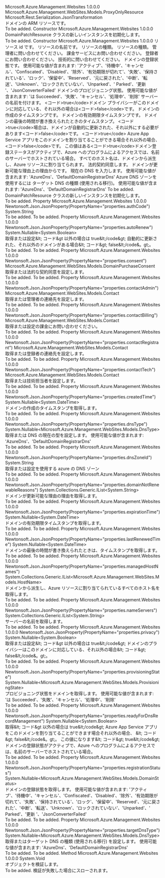 <Type Name="DomainPatchResource" FullName="Microsoft.Azure.Management.WebSites.Models.DomainPatchResource">
  <TypeSignature Language="C#" Value="public class DomainPatchResource : Microsoft.Azure.Management.WebSites.Models.ProxyOnlyResource" />
  <TypeSignature Language="ILAsm" Value=".class public auto ansi beforefieldinit DomainPatchResource extends Microsoft.Azure.Management.WebSites.Models.ProxyOnlyResource" />
  <TypeSignature Language="DocId" Value="T:Microsoft.Azure.Management.WebSites.Models.DomainPatchResource" />
  <TypeSignature Language="VB.NET" Value="Public Class DomainPatchResource&#xA;Inherits ProxyOnlyResource" />
  <TypeSignature Language="F#" Value="type DomainPatchResource = class&#xA;    inherit ProxyOnlyResource" />
  <AssemblyInfo>
    <AssemblyName>Microsoft.Azure.Management.Websites</AssemblyName>
    <AssemblyVersion>1.0.0.0</AssemblyVersion>
  </AssemblyInfo>
  <Base>
    <BaseTypeName>Microsoft.Azure.Management.WebSites.Models.ProxyOnlyResource</BaseTypeName>
  </Base>
  <Interfaces />
  <Attributes>
    <Attribute>
      <AttributeName>Microsoft.Rest.Serialization.JsonTransformation</AttributeName>
    </Attribute>
  </Attributes>
  <Docs>
    <summary>
            ドメインの ARM リソースです。
            </summary>
    <remarks>To be added.</remarks>
  </Docs>
  <Members>
    <Member MemberName=".ctor">
      <MemberSignature Language="C#" Value="public DomainPatchResource ();" />
      <MemberSignature Language="ILAsm" Value=".method public hidebysig specialname rtspecialname instance void .ctor() cil managed" />
      <MemberSignature Language="DocId" Value="M:Microsoft.Azure.Management.WebSites.Models.DomainPatchResource.#ctor" />
      <MemberSignature Language="VB.NET" Value="Public Sub New ()" />
      <MemberType>Constructor</MemberType>
      <AssemblyInfo>
        <AssemblyName>Microsoft.Azure.Management.Websites</AssemblyName>
        <AssemblyVersion>1.0.0.0</AssemblyVersion>
      </AssemblyInfo>
      <Parameters />
      <Docs>
        <summary>
            DomainPatchResource クラスの新しいインスタンスを初期化します。
            </summary>
        <remarks>To be added.</remarks>
      </Docs>
    </Member>
    <Member MemberName=".ctor">
      <MemberSignature Language="C#" Value="public DomainPatchResource (string id = null, string name = null, string kind = null, string type = null, Microsoft.Azure.Management.WebSites.Models.Contact contactAdmin = null, Microsoft.Azure.Management.WebSites.Models.Contact contactBilling = null, Microsoft.Azure.Management.WebSites.Models.Contact contactRegistrant = null, Microsoft.Azure.Management.WebSites.Models.Contact contactTech = null, Nullable&lt;Microsoft.Azure.Management.WebSites.Models.DomainStatus&gt; registrationStatus = null, Nullable&lt;Microsoft.Azure.Management.WebSites.Models.ProvisioningState&gt; provisioningState = null, System.Collections.Generic.IList&lt;string&gt; nameServers = null, Nullable&lt;bool&gt; privacy = null, Nullable&lt;DateTime&gt; createdTime = null, Nullable&lt;DateTime&gt; expirationTime = null, Nullable&lt;DateTime&gt; lastRenewedTime = null, Nullable&lt;bool&gt; autoRenew = null, Nullable&lt;bool&gt; readyForDnsRecordManagement = null, System.Collections.Generic.IList&lt;Microsoft.Azure.Management.WebSites.Models.HostName&gt; managedHostNames = null, Microsoft.Azure.Management.WebSites.Models.DomainPurchaseConsent consent = null, System.Collections.Generic.IList&lt;string&gt; domainNotRenewableReasons = null, Nullable&lt;Microsoft.Azure.Management.WebSites.Models.DnsType&gt; dnsType = null, string dnsZoneId = null, Nullable&lt;Microsoft.Azure.Management.WebSites.Models.DnsType&gt; targetDnsType = null, string authCode = null);" />
      <MemberSignature Language="ILAsm" Value=".method public hidebysig specialname rtspecialname instance void .ctor(string id, string name, string kind, string type, class Microsoft.Azure.Management.WebSites.Models.Contact contactAdmin, class Microsoft.Azure.Management.WebSites.Models.Contact contactBilling, class Microsoft.Azure.Management.WebSites.Models.Contact contactRegistrant, class Microsoft.Azure.Management.WebSites.Models.Contact contactTech, valuetype System.Nullable`1&lt;valuetype Microsoft.Azure.Management.WebSites.Models.DomainStatus&gt; registrationStatus, valuetype System.Nullable`1&lt;valuetype Microsoft.Azure.Management.WebSites.Models.ProvisioningState&gt; provisioningState, class System.Collections.Generic.IList`1&lt;string&gt; nameServers, valuetype System.Nullable`1&lt;bool&gt; privacy, valuetype System.Nullable`1&lt;valuetype System.DateTime&gt; createdTime, valuetype System.Nullable`1&lt;valuetype System.DateTime&gt; expirationTime, valuetype System.Nullable`1&lt;valuetype System.DateTime&gt; lastRenewedTime, valuetype System.Nullable`1&lt;bool&gt; autoRenew, valuetype System.Nullable`1&lt;bool&gt; readyForDnsRecordManagement, class System.Collections.Generic.IList`1&lt;class Microsoft.Azure.Management.WebSites.Models.HostName&gt; managedHostNames, class Microsoft.Azure.Management.WebSites.Models.DomainPurchaseConsent consent, class System.Collections.Generic.IList`1&lt;string&gt; domainNotRenewableReasons, valuetype System.Nullable`1&lt;valuetype Microsoft.Azure.Management.WebSites.Models.DnsType&gt; dnsType, string dnsZoneId, valuetype System.Nullable`1&lt;valuetype Microsoft.Azure.Management.WebSites.Models.DnsType&gt; targetDnsType, string authCode) cil managed" />
      <MemberSignature Language="DocId" Value="M:Microsoft.Azure.Management.WebSites.Models.DomainPatchResource.#ctor(System.String,System.String,System.String,System.String,Microsoft.Azure.Management.WebSites.Models.Contact,Microsoft.Azure.Management.WebSites.Models.Contact,Microsoft.Azure.Management.WebSites.Models.Contact,Microsoft.Azure.Management.WebSites.Models.Contact,System.Nullable{Microsoft.Azure.Management.WebSites.Models.DomainStatus},System.Nullable{Microsoft.Azure.Management.WebSites.Models.ProvisioningState},System.Collections.Generic.IList{System.String},System.Nullable{System.Boolean},System.Nullable{System.DateTime},System.Nullable{System.DateTime},System.Nullable{System.DateTime},System.Nullable{System.Boolean},System.Nullable{System.Boolean},System.Collections.Generic.IList{Microsoft.Azure.Management.WebSites.Models.HostName},Microsoft.Azure.Management.WebSites.Models.DomainPurchaseConsent,System.Collections.Generic.IList{System.String},System.Nullable{Microsoft.Azure.Management.WebSites.Models.DnsType},System.String,System.Nullable{Microsoft.Azure.Management.WebSites.Models.DnsType},System.String)" />
      <MemberSignature Language="VB.NET" Value="Public Sub New (Optional id As String = null, Optional name As String = null, Optional kind As String = null, Optional type As String = null, Optional contactAdmin As Contact = null, Optional contactBilling As Contact = null, Optional contactRegistrant As Contact = null, Optional contactTech As Contact = null, Optional registrationStatus As Nullable(Of DomainStatus) = null, Optional provisioningState As Nullable(Of ProvisioningState) = null, Optional nameServers As IList(Of String) = null, Optional privacy As Nullable(Of Boolean) = null, Optional createdTime As Nullable(Of DateTime) = null, Optional expirationTime As Nullable(Of DateTime) = null, Optional lastRenewedTime As Nullable(Of DateTime) = null, Optional autoRenew As Nullable(Of Boolean) = null, Optional readyForDnsRecordManagement As Nullable(Of Boolean) = null, Optional managedHostNames As IList(Of HostName) = null, Optional consent As DomainPurchaseConsent = null, Optional domainNotRenewableReasons As IList(Of String) = null, Optional dnsType As Nullable(Of DnsType) = null, Optional dnsZoneId As String = null, Optional targetDnsType As Nullable(Of DnsType) = null, Optional authCode As String = null)" />
      <MemberSignature Language="F#" Value="new Microsoft.Azure.Management.WebSites.Models.DomainPatchResource : string * string * string * string * Microsoft.Azure.Management.WebSites.Models.Contact * Microsoft.Azure.Management.WebSites.Models.Contact * Microsoft.Azure.Management.WebSites.Models.Contact * Microsoft.Azure.Management.WebSites.Models.Contact * Nullable&lt;Microsoft.Azure.Management.WebSites.Models.DomainStatus&gt; * Nullable&lt;Microsoft.Azure.Management.WebSites.Models.ProvisioningState&gt; * System.Collections.Generic.IList&lt;string&gt; * Nullable&lt;bool&gt; * Nullable&lt;DateTime&gt; * Nullable&lt;DateTime&gt; * Nullable&lt;DateTime&gt; * Nullable&lt;bool&gt; * Nullable&lt;bool&gt; * System.Collections.Generic.IList&lt;Microsoft.Azure.Management.WebSites.Models.HostName&gt; * Microsoft.Azure.Management.WebSites.Models.DomainPurchaseConsent * System.Collections.Generic.IList&lt;string&gt; * Nullable&lt;Microsoft.Azure.Management.WebSites.Models.DnsType&gt; * string * Nullable&lt;Microsoft.Azure.Management.WebSites.Models.DnsType&gt; * string -&gt; Microsoft.Azure.Management.WebSites.Models.DomainPatchResource" Usage="new Microsoft.Azure.Management.WebSites.Models.DomainPatchResource (id, name, kind, type, contactAdmin, contactBilling, contactRegistrant, contactTech, registrationStatus, provisioningState, nameServers, privacy, createdTime, expirationTime, lastRenewedTime, autoRenew, readyForDnsRecordManagement, managedHostNames, consent, domainNotRenewableReasons, dnsType, dnsZoneId, targetDnsType, authCode)" />
      <MemberType>Constructor</MemberType>
      <AssemblyInfo>
        <AssemblyName>Microsoft.Azure.Management.Websites</AssemblyName>
        <AssemblyVersion>1.0.0.0</AssemblyVersion>
      </AssemblyInfo>
      <Parameters>
        <Parameter Name="id" Type="System.String" />
        <Parameter Name="name" Type="System.String" />
        <Parameter Name="kind" Type="System.String" />
        <Parameter Name="type" Type="System.String" />
        <Parameter Name="contactAdmin" Type="Microsoft.Azure.Management.WebSites.Models.Contact" />
        <Parameter Name="contactBilling" Type="Microsoft.Azure.Management.WebSites.Models.Contact" />
        <Parameter Name="contactRegistrant" Type="Microsoft.Azure.Management.WebSites.Models.Contact" />
        <Parameter Name="contactTech" Type="Microsoft.Azure.Management.WebSites.Models.Contact" />
        <Parameter Name="registrationStatus" Type="System.Nullable&lt;Microsoft.Azure.Management.WebSites.Models.DomainStatus&gt;" />
        <Parameter Name="provisioningState" Type="System.Nullable&lt;Microsoft.Azure.Management.WebSites.Models.ProvisioningState&gt;" />
        <Parameter Name="nameServers" Type="System.Collections.Generic.IList&lt;System.String&gt;" />
        <Parameter Name="privacy" Type="System.Nullable&lt;System.Boolean&gt;" />
        <Parameter Name="createdTime" Type="System.Nullable&lt;System.DateTime&gt;" />
        <Parameter Name="expirationTime" Type="System.Nullable&lt;System.DateTime&gt;" />
        <Parameter Name="lastRenewedTime" Type="System.Nullable&lt;System.DateTime&gt;" />
        <Parameter Name="autoRenew" Type="System.Nullable&lt;System.Boolean&gt;" />
        <Parameter Name="readyForDnsRecordManagement" Type="System.Nullable&lt;System.Boolean&gt;" />
        <Parameter Name="managedHostNames" Type="System.Collections.Generic.IList&lt;Microsoft.Azure.Management.WebSites.Models.HostName&gt;" />
        <Parameter Name="consent" Type="Microsoft.Azure.Management.WebSites.Models.DomainPurchaseConsent" />
        <Parameter Name="domainNotRenewableReasons" Type="System.Collections.Generic.IList&lt;System.String&gt;" />
        <Parameter Name="dnsType" Type="System.Nullable&lt;Microsoft.Azure.Management.WebSites.Models.DnsType&gt;" />
        <Parameter Name="dnsZoneId" Type="System.String" />
        <Parameter Name="targetDnsType" Type="System.Nullable&lt;Microsoft.Azure.Management.WebSites.Models.DnsType&gt;" />
        <Parameter Name="authCode" Type="System.String" />
      </Parameters>
      <Docs>
        <param name="id">リソース id です。</param>
        <param name="name">リソースの名前です。</param>
        <param name="kind">リソースの種類。</param>
        <param name="type">リソースの種類。</param>
        <param name="contactAdmin">管理者に問い合わせてください。</param>
        <param name="contactBilling">課金サービスにお問い合わせください。</param>
        <param name="contactRegistrant">登録者にお問い合わせください。</param>
        <param name="contactTech">技術的に問い合わせてください。</param>
        <param name="registrationStatus">ドメインの登録状態です。
            使用可能な値が含まれます: 'アクティブ'、'待機中'、'キャンセル'、'Confiscated'、'Disabled'、'除外'、'有効期限が切れて'、'失敗'、'保持されている'、'ロック'、'保留中'、'Reserved'、'元に戻された'、'中断'、'転送'、'Unknown'、'ロックされていない'、'Unparked'、' Parked'、'更新 '、'JsonConverterFailed'</param>
        <param name="provisioningState">ドメインのプロビジョニング状態。 使用可能な値が含まれます: 'は Succeeded'、'失敗'、'キャンセル'、'処理中'、'削除'</param>
        <param name="nameServers">サーバーの名前を付けます。</param>
        <param name="privacy">&lt;コード&gt;true&lt;/code&gt;ドメイン プライバシーがこのドメインに対応している、それ以外の場合は&lt;コード&gt;false&lt;/code&gt;です。</param>
        <param name="createdTime">ドメインの作成のタイムスタンプです。</param>
        <param name="expirationTime">ドメインの有効期限タイムスタンプです。</param>
        <param name="lastRenewedTime">ドメインの最後の時間が書き換えられたときのタイムスタンプ。</param>
        <param name="autoRenew">&lt;コード&gt;true&lt;/code&gt;場合は、ドメインが自動的に更新された、それ以外にする必要があります&lt;コード&gt;false&lt;/code&gt;です。</param>
        <param name="readyForDnsRecordManagement">&lt;コード&gt;true&lt;/code&gt; Azure App Service アプリをこのドメインを割り当てることができる場合それ以外の場合、&lt;コード&gt;false&lt;/code&gt;です。 この値はある&lt;コード&gt;true&lt;/code&gt;ドメイン登録ステータスがアクティブで、Azure へのプログラムによるアクセスでは、名前のサーバーでホストされている場合。</param>
        <param name="managedHostNames">すべてのホスト名は、ドメインから派生し、Azure リソースに割り当てられます。</param>
        <param name="consent">法的契約同意します。</param>
        <param name="domainNotRenewableReasons">ドメインが更新可能な理由上の理由からです。</param>
        <param name="dnsType">現在の DNS を入力します。 使用可能な値が含まれます: 'AzureDns'、'DefaultDomainRegistrarDns'</param>
        <param name="dnsZoneId">Azure DNS ゾーンを使用するには</param>
        <param name="targetDnsType">ターゲット DNS の種類 (使用される移行)。 使用可能な値が含まれます: 'AzureDns'、'DefaultDomainRegistrarDns'</param>
        <param name="authCode">To be added.</param>
        <summary>
            DomainPatchResource クラスの新しいインスタンスを初期化します。
            </summary>
        <remarks>To be added.</remarks>
      </Docs>
    </Member>
    <Member MemberName="AuthCode">
      <MemberSignature Language="C#" Value="public string AuthCode { get; set; }" />
      <MemberSignature Language="ILAsm" Value=".property instance string AuthCode" />
      <MemberSignature Language="DocId" Value="P:Microsoft.Azure.Management.WebSites.Models.DomainPatchResource.AuthCode" />
      <MemberSignature Language="VB.NET" Value="Public Property AuthCode As String" />
      <MemberSignature Language="F#" Value="member this.AuthCode : string with get, set" Usage="Microsoft.Azure.Management.WebSites.Models.DomainPatchResource.AuthCode" />
      <MemberType>Property</MemberType>
      <AssemblyInfo>
        <AssemblyName>Microsoft.Azure.Management.Websites</AssemblyName>
        <AssemblyVersion>1.0.0.0</AssemblyVersion>
      </AssemblyInfo>
      <Attributes>
        <Attribute>
          <AttributeName>Newtonsoft.Json.JsonProperty(PropertyName="properties.authCode")</AttributeName>
        </Attribute>
      </Attributes>
      <ReturnValue>
        <ReturnType>System.String</ReturnType>
      </ReturnValue>
      <Docs>
        <summary />
        <value>To be added.</value>
        <remarks>To be added.</remarks>
      </Docs>
    </Member>
    <Member MemberName="AutoRenew">
      <MemberSignature Language="C#" Value="public Nullable&lt;bool&gt; AutoRenew { get; set; }" />
      <MemberSignature Language="ILAsm" Value=".property instance valuetype System.Nullable`1&lt;bool&gt; AutoRenew" />
      <MemberSignature Language="DocId" Value="P:Microsoft.Azure.Management.WebSites.Models.DomainPatchResource.AutoRenew" />
      <MemberSignature Language="VB.NET" Value="Public Property AutoRenew As Nullable(Of Boolean)" />
      <MemberSignature Language="F#" Value="member this.AutoRenew : Nullable&lt;bool&gt; with get, set" Usage="Microsoft.Azure.Management.WebSites.Models.DomainPatchResource.AutoRenew" />
      <MemberType>Property</MemberType>
      <AssemblyInfo>
        <AssemblyName>Microsoft.Azure.Management.Websites</AssemblyName>
        <AssemblyVersion>1.0.0.0</AssemblyVersion>
      </AssemblyInfo>
      <Attributes>
        <Attribute>
          <AttributeName>Newtonsoft.Json.JsonProperty(PropertyName="properties.autoRenew")</AttributeName>
        </Attribute>
      </Attributes>
      <ReturnValue>
        <ReturnType>System.Nullable&lt;System.Boolean&gt;</ReturnType>
      </ReturnValue>
      <Docs>
        <summary>
            取得または設定&amp;lt; コード&amp;gt 以外の場合は true&amp;lt;/code&amp;gt; 自動的に更新された、それ以外のドメインがある場合&amp;lt; コード&amp;gt; false&amp;lt;/code&amp;。gt;。
            </summary>
        <value>To be added.</value>
        <remarks>To be added.</remarks>
      </Docs>
    </Member>
    <Member MemberName="Consent">
      <MemberSignature Language="C#" Value="public Microsoft.Azure.Management.WebSites.Models.DomainPurchaseConsent Consent { get; set; }" />
      <MemberSignature Language="ILAsm" Value=".property instance class Microsoft.Azure.Management.WebSites.Models.DomainPurchaseConsent Consent" />
      <MemberSignature Language="DocId" Value="P:Microsoft.Azure.Management.WebSites.Models.DomainPatchResource.Consent" />
      <MemberSignature Language="VB.NET" Value="Public Property Consent As DomainPurchaseConsent" />
      <MemberSignature Language="F#" Value="member this.Consent : Microsoft.Azure.Management.WebSites.Models.DomainPurchaseConsent with get, set" Usage="Microsoft.Azure.Management.WebSites.Models.DomainPatchResource.Consent" />
      <MemberType>Property</MemberType>
      <AssemblyInfo>
        <AssemblyName>Microsoft.Azure.Management.Websites</AssemblyName>
        <AssemblyVersion>1.0.0.0</AssemblyVersion>
      </AssemblyInfo>
      <Attributes>
        <Attribute>
          <AttributeName>Newtonsoft.Json.JsonProperty(PropertyName="properties.consent")</AttributeName>
        </Attribute>
      </Attributes>
      <ReturnValue>
        <ReturnType>Microsoft.Azure.Management.WebSites.Models.DomainPurchaseConsent</ReturnType>
      </ReturnValue>
      <Docs>
        <summary>
            取得または法的な契約同意を設定します。
            </summary>
        <value>To be added.</value>
        <remarks>To be added.</remarks>
      </Docs>
    </Member>
    <Member MemberName="ContactAdmin">
      <MemberSignature Language="C#" Value="public Microsoft.Azure.Management.WebSites.Models.Contact ContactAdmin { get; set; }" />
      <MemberSignature Language="ILAsm" Value=".property instance class Microsoft.Azure.Management.WebSites.Models.Contact ContactAdmin" />
      <MemberSignature Language="DocId" Value="P:Microsoft.Azure.Management.WebSites.Models.DomainPatchResource.ContactAdmin" />
      <MemberSignature Language="VB.NET" Value="Public Property ContactAdmin As Contact" />
      <MemberSignature Language="F#" Value="member this.ContactAdmin : Microsoft.Azure.Management.WebSites.Models.Contact with get, set" Usage="Microsoft.Azure.Management.WebSites.Models.DomainPatchResource.ContactAdmin" />
      <MemberType>Property</MemberType>
      <AssemblyInfo>
        <AssemblyName>Microsoft.Azure.Management.Websites</AssemblyName>
        <AssemblyVersion>1.0.0.0</AssemblyVersion>
      </AssemblyInfo>
      <Attributes>
        <Attribute>
          <AttributeName>Newtonsoft.Json.JsonProperty(PropertyName="properties.contactAdmin")</AttributeName>
        </Attribute>
      </Attributes>
      <ReturnValue>
        <ReturnType>Microsoft.Azure.Management.WebSites.Models.Contact</ReturnType>
      </ReturnValue>
      <Docs>
        <summary>
            取得または管理者の連絡先を設定します。
            </summary>
        <value>To be added.</value>
        <remarks>To be added.</remarks>
      </Docs>
    </Member>
    <Member MemberName="ContactBilling">
      <MemberSignature Language="C#" Value="public Microsoft.Azure.Management.WebSites.Models.Contact ContactBilling { get; set; }" />
      <MemberSignature Language="ILAsm" Value=".property instance class Microsoft.Azure.Management.WebSites.Models.Contact ContactBilling" />
      <MemberSignature Language="DocId" Value="P:Microsoft.Azure.Management.WebSites.Models.DomainPatchResource.ContactBilling" />
      <MemberSignature Language="VB.NET" Value="Public Property ContactBilling As Contact" />
      <MemberSignature Language="F#" Value="member this.ContactBilling : Microsoft.Azure.Management.WebSites.Models.Contact with get, set" Usage="Microsoft.Azure.Management.WebSites.Models.DomainPatchResource.ContactBilling" />
      <MemberType>Property</MemberType>
      <AssemblyInfo>
        <AssemblyName>Microsoft.Azure.Management.Websites</AssemblyName>
        <AssemblyVersion>1.0.0.0</AssemblyVersion>
      </AssemblyInfo>
      <Attributes>
        <Attribute>
          <AttributeName>Newtonsoft.Json.JsonProperty(PropertyName="properties.contactBilling")</AttributeName>
        </Attribute>
      </Attributes>
      <ReturnValue>
        <ReturnType>Microsoft.Azure.Management.WebSites.Models.Contact</ReturnType>
      </ReturnValue>
      <Docs>
        <summary>
            取得または設定の課金にお問い合わせください。
            </summary>
        <value>To be added.</value>
        <remarks>To be added.</remarks>
      </Docs>
    </Member>
    <Member MemberName="ContactRegistrant">
      <MemberSignature Language="C#" Value="public Microsoft.Azure.Management.WebSites.Models.Contact ContactRegistrant { get; set; }" />
      <MemberSignature Language="ILAsm" Value=".property instance class Microsoft.Azure.Management.WebSites.Models.Contact ContactRegistrant" />
      <MemberSignature Language="DocId" Value="P:Microsoft.Azure.Management.WebSites.Models.DomainPatchResource.ContactRegistrant" />
      <MemberSignature Language="VB.NET" Value="Public Property ContactRegistrant As Contact" />
      <MemberSignature Language="F#" Value="member this.ContactRegistrant : Microsoft.Azure.Management.WebSites.Models.Contact with get, set" Usage="Microsoft.Azure.Management.WebSites.Models.DomainPatchResource.ContactRegistrant" />
      <MemberType>Property</MemberType>
      <AssemblyInfo>
        <AssemblyName>Microsoft.Azure.Management.Websites</AssemblyName>
        <AssemblyVersion>1.0.0.0</AssemblyVersion>
      </AssemblyInfo>
      <Attributes>
        <Attribute>
          <AttributeName>Newtonsoft.Json.JsonProperty(PropertyName="properties.contactRegistrant")</AttributeName>
        </Attribute>
      </Attributes>
      <ReturnValue>
        <ReturnType>Microsoft.Azure.Management.WebSites.Models.Contact</ReturnType>
      </ReturnValue>
      <Docs>
        <summary>
            取得または登録者の連絡先を設定します。
            </summary>
        <value>To be added.</value>
        <remarks>To be added.</remarks>
      </Docs>
    </Member>
    <Member MemberName="ContactTech">
      <MemberSignature Language="C#" Value="public Microsoft.Azure.Management.WebSites.Models.Contact ContactTech { get; set; }" />
      <MemberSignature Language="ILAsm" Value=".property instance class Microsoft.Azure.Management.WebSites.Models.Contact ContactTech" />
      <MemberSignature Language="DocId" Value="P:Microsoft.Azure.Management.WebSites.Models.DomainPatchResource.ContactTech" />
      <MemberSignature Language="VB.NET" Value="Public Property ContactTech As Contact" />
      <MemberSignature Language="F#" Value="member this.ContactTech : Microsoft.Azure.Management.WebSites.Models.Contact with get, set" Usage="Microsoft.Azure.Management.WebSites.Models.DomainPatchResource.ContactTech" />
      <MemberType>Property</MemberType>
      <AssemblyInfo>
        <AssemblyName>Microsoft.Azure.Management.Websites</AssemblyName>
        <AssemblyVersion>1.0.0.0</AssemblyVersion>
      </AssemblyInfo>
      <Attributes>
        <Attribute>
          <AttributeName>Newtonsoft.Json.JsonProperty(PropertyName="properties.contactTech")</AttributeName>
        </Attribute>
      </Attributes>
      <ReturnValue>
        <ReturnType>Microsoft.Azure.Management.WebSites.Models.Contact</ReturnType>
      </ReturnValue>
      <Docs>
        <summary>
            取得または技術担当者を設定します。
            </summary>
        <value>To be added.</value>
        <remarks>To be added.</remarks>
      </Docs>
    </Member>
    <Member MemberName="CreatedTime">
      <MemberSignature Language="C#" Value="public Nullable&lt;DateTime&gt; CreatedTime { get; }" />
      <MemberSignature Language="ILAsm" Value=".property instance valuetype System.Nullable`1&lt;valuetype System.DateTime&gt; CreatedTime" />
      <MemberSignature Language="DocId" Value="P:Microsoft.Azure.Management.WebSites.Models.DomainPatchResource.CreatedTime" />
      <MemberSignature Language="VB.NET" Value="Public ReadOnly Property CreatedTime As Nullable(Of DateTime)" />
      <MemberSignature Language="F#" Value="member this.CreatedTime : Nullable&lt;DateTime&gt;" Usage="Microsoft.Azure.Management.WebSites.Models.DomainPatchResource.CreatedTime" />
      <MemberType>Property</MemberType>
      <AssemblyInfo>
        <AssemblyName>Microsoft.Azure.Management.Websites</AssemblyName>
        <AssemblyVersion>1.0.0.0</AssemblyVersion>
      </AssemblyInfo>
      <Attributes>
        <Attribute>
          <AttributeName>Newtonsoft.Json.JsonProperty(PropertyName="properties.createdTime")</AttributeName>
        </Attribute>
      </Attributes>
      <ReturnValue>
        <ReturnType>System.Nullable&lt;System.DateTime&gt;</ReturnType>
      </ReturnValue>
      <Docs>
        <summary>
            ドメインの作成のタイムスタンプを取得します。
            </summary>
        <value>To be added.</value>
        <remarks>To be added.</remarks>
      </Docs>
    </Member>
    <Member MemberName="DnsType">
      <MemberSignature Language="C#" Value="public Nullable&lt;Microsoft.Azure.Management.WebSites.Models.DnsType&gt; DnsType { get; set; }" />
      <MemberSignature Language="ILAsm" Value=".property instance valuetype System.Nullable`1&lt;valuetype Microsoft.Azure.Management.WebSites.Models.DnsType&gt; DnsType" />
      <MemberSignature Language="DocId" Value="P:Microsoft.Azure.Management.WebSites.Models.DomainPatchResource.DnsType" />
      <MemberSignature Language="VB.NET" Value="Public Property DnsType As Nullable(Of DnsType)" />
      <MemberSignature Language="F#" Value="member this.DnsType : Nullable&lt;Microsoft.Azure.Management.WebSites.Models.DnsType&gt; with get, set" Usage="Microsoft.Azure.Management.WebSites.Models.DomainPatchResource.DnsType" />
      <MemberType>Property</MemberType>
      <AssemblyInfo>
        <AssemblyName>Microsoft.Azure.Management.Websites</AssemblyName>
        <AssemblyVersion>1.0.0.0</AssemblyVersion>
      </AssemblyInfo>
      <Attributes>
        <Attribute>
          <AttributeName>Newtonsoft.Json.JsonProperty(PropertyName="properties.dnsType")</AttributeName>
        </Attribute>
      </Attributes>
      <ReturnValue>
        <ReturnType>System.Nullable&lt;Microsoft.Azure.Management.WebSites.Models.DnsType&gt;</ReturnType>
      </ReturnValue>
      <Docs>
        <summary>
            取得または DNS の現在の型を設定します。 使用可能な値が含まれます: 'AzureDns'、'DefaultDomainRegistrarDns'
            </summary>
        <value>To be added.</value>
        <remarks>To be added.</remarks>
      </Docs>
    </Member>
    <Member MemberName="DnsZoneId">
      <MemberSignature Language="C#" Value="public string DnsZoneId { get; set; }" />
      <MemberSignature Language="ILAsm" Value=".property instance string DnsZoneId" />
      <MemberSignature Language="DocId" Value="P:Microsoft.Azure.Management.WebSites.Models.DomainPatchResource.DnsZoneId" />
      <MemberSignature Language="VB.NET" Value="Public Property DnsZoneId As String" />
      <MemberSignature Language="F#" Value="member this.DnsZoneId : string with get, set" Usage="Microsoft.Azure.Management.WebSites.Models.DomainPatchResource.DnsZoneId" />
      <MemberType>Property</MemberType>
      <AssemblyInfo>
        <AssemblyName>Microsoft.Azure.Management.Websites</AssemblyName>
        <AssemblyVersion>1.0.0.0</AssemblyVersion>
      </AssemblyInfo>
      <Attributes>
        <Attribute>
          <AttributeName>Newtonsoft.Json.JsonProperty(PropertyName="properties.dnsZoneId")</AttributeName>
        </Attribute>
      </Attributes>
      <ReturnValue>
        <ReturnType>System.String</ReturnType>
      </ReturnValue>
      <Docs>
        <summary>
            取得または設定を使用する azure の DNS ゾーン
            </summary>
        <value>To be added.</value>
        <remarks>To be added.</remarks>
      </Docs>
    </Member>
    <Member MemberName="DomainNotRenewableReasons">
      <MemberSignature Language="C#" Value="public System.Collections.Generic.IList&lt;string&gt; DomainNotRenewableReasons { get; }" />
      <MemberSignature Language="ILAsm" Value=".property instance class System.Collections.Generic.IList`1&lt;string&gt; DomainNotRenewableReasons" />
      <MemberSignature Language="DocId" Value="P:Microsoft.Azure.Management.WebSites.Models.DomainPatchResource.DomainNotRenewableReasons" />
      <MemberSignature Language="VB.NET" Value="Public ReadOnly Property DomainNotRenewableReasons As IList(Of String)" />
      <MemberSignature Language="F#" Value="member this.DomainNotRenewableReasons : System.Collections.Generic.IList&lt;string&gt;" Usage="Microsoft.Azure.Management.WebSites.Models.DomainPatchResource.DomainNotRenewableReasons" />
      <MemberType>Property</MemberType>
      <AssemblyInfo>
        <AssemblyName>Microsoft.Azure.Management.Websites</AssemblyName>
        <AssemblyVersion>1.0.0.0</AssemblyVersion>
      </AssemblyInfo>
      <Attributes>
        <Attribute>
          <AttributeName>Newtonsoft.Json.JsonProperty(PropertyName="properties.domainNotRenewableReasons")</AttributeName>
        </Attribute>
      </Attributes>
      <ReturnValue>
        <ReturnType>System.Collections.Generic.IList&lt;System.String&gt;</ReturnType>
      </ReturnValue>
      <Docs>
        <summary>
            ドメインが更新可能な理由の理由を取得します。
            </summary>
        <value>To be added.</value>
        <remarks>To be added.</remarks>
      </Docs>
    </Member>
    <Member MemberName="ExpirationTime">
      <MemberSignature Language="C#" Value="public Nullable&lt;DateTime&gt; ExpirationTime { get; }" />
      <MemberSignature Language="ILAsm" Value=".property instance valuetype System.Nullable`1&lt;valuetype System.DateTime&gt; ExpirationTime" />
      <MemberSignature Language="DocId" Value="P:Microsoft.Azure.Management.WebSites.Models.DomainPatchResource.ExpirationTime" />
      <MemberSignature Language="VB.NET" Value="Public ReadOnly Property ExpirationTime As Nullable(Of DateTime)" />
      <MemberSignature Language="F#" Value="member this.ExpirationTime : Nullable&lt;DateTime&gt;" Usage="Microsoft.Azure.Management.WebSites.Models.DomainPatchResource.ExpirationTime" />
      <MemberType>Property</MemberType>
      <AssemblyInfo>
        <AssemblyName>Microsoft.Azure.Management.Websites</AssemblyName>
        <AssemblyVersion>1.0.0.0</AssemblyVersion>
      </AssemblyInfo>
      <Attributes>
        <Attribute>
          <AttributeName>Newtonsoft.Json.JsonProperty(PropertyName="properties.expirationTime")</AttributeName>
        </Attribute>
      </Attributes>
      <ReturnValue>
        <ReturnType>System.Nullable&lt;System.DateTime&gt;</ReturnType>
      </ReturnValue>
      <Docs>
        <summary>
            ドメインの有効期限タイムスタンプを取得します。
            </summary>
        <value>To be added.</value>
        <remarks>To be added.</remarks>
      </Docs>
    </Member>
    <Member MemberName="LastRenewedTime">
      <MemberSignature Language="C#" Value="public Nullable&lt;DateTime&gt; LastRenewedTime { get; }" />
      <MemberSignature Language="ILAsm" Value=".property instance valuetype System.Nullable`1&lt;valuetype System.DateTime&gt; LastRenewedTime" />
      <MemberSignature Language="DocId" Value="P:Microsoft.Azure.Management.WebSites.Models.DomainPatchResource.LastRenewedTime" />
      <MemberSignature Language="VB.NET" Value="Public ReadOnly Property LastRenewedTime As Nullable(Of DateTime)" />
      <MemberSignature Language="F#" Value="member this.LastRenewedTime : Nullable&lt;DateTime&gt;" Usage="Microsoft.Azure.Management.WebSites.Models.DomainPatchResource.LastRenewedTime" />
      <MemberType>Property</MemberType>
      <AssemblyInfo>
        <AssemblyName>Microsoft.Azure.Management.Websites</AssemblyName>
        <AssemblyVersion>1.0.0.0</AssemblyVersion>
      </AssemblyInfo>
      <Attributes>
        <Attribute>
          <AttributeName>Newtonsoft.Json.JsonProperty(PropertyName="properties.lastRenewedTime")</AttributeName>
        </Attribute>
      </Attributes>
      <ReturnValue>
        <ReturnType>System.Nullable&lt;System.DateTime&gt;</ReturnType>
      </ReturnValue>
      <Docs>
        <summary>
            ドメインの最後の時間が書き換えられたときは、タイムスタンプを取得します。
            </summary>
        <value>To be added.</value>
        <remarks>To be added.</remarks>
      </Docs>
    </Member>
    <Member MemberName="ManagedHostNames">
      <MemberSignature Language="C#" Value="public System.Collections.Generic.IList&lt;Microsoft.Azure.Management.WebSites.Models.HostName&gt; ManagedHostNames { get; }" />
      <MemberSignature Language="ILAsm" Value=".property instance class System.Collections.Generic.IList`1&lt;class Microsoft.Azure.Management.WebSites.Models.HostName&gt; ManagedHostNames" />
      <MemberSignature Language="DocId" Value="P:Microsoft.Azure.Management.WebSites.Models.DomainPatchResource.ManagedHostNames" />
      <MemberSignature Language="VB.NET" Value="Public ReadOnly Property ManagedHostNames As IList(Of HostName)" />
      <MemberSignature Language="F#" Value="member this.ManagedHostNames : System.Collections.Generic.IList&lt;Microsoft.Azure.Management.WebSites.Models.HostName&gt;" Usage="Microsoft.Azure.Management.WebSites.Models.DomainPatchResource.ManagedHostNames" />
      <MemberType>Property</MemberType>
      <AssemblyInfo>
        <AssemblyName>Microsoft.Azure.Management.Websites</AssemblyName>
        <AssemblyVersion>1.0.0.0</AssemblyVersion>
      </AssemblyInfo>
      <Attributes>
        <Attribute>
          <AttributeName>Newtonsoft.Json.JsonProperty(PropertyName="properties.managedHostNames")</AttributeName>
        </Attribute>
      </Attributes>
      <ReturnValue>
        <ReturnType>System.Collections.Generic.IList&lt;Microsoft.Azure.Management.WebSites.Models.HostName&gt;</ReturnType>
      </ReturnValue>
      <Docs>
        <summary>
            ドメインから派生し、Azure リソースに割り当てられているすべてのホスト名を取得します。
            </summary>
        <value>To be added.</value>
        <remarks>To be added.</remarks>
      </Docs>
    </Member>
    <Member MemberName="NameServers">
      <MemberSignature Language="C#" Value="public System.Collections.Generic.IList&lt;string&gt; NameServers { get; }" />
      <MemberSignature Language="ILAsm" Value=".property instance class System.Collections.Generic.IList`1&lt;string&gt; NameServers" />
      <MemberSignature Language="DocId" Value="P:Microsoft.Azure.Management.WebSites.Models.DomainPatchResource.NameServers" />
      <MemberSignature Language="VB.NET" Value="Public ReadOnly Property NameServers As IList(Of String)" />
      <MemberSignature Language="F#" Value="member this.NameServers : System.Collections.Generic.IList&lt;string&gt;" Usage="Microsoft.Azure.Management.WebSites.Models.DomainPatchResource.NameServers" />
      <MemberType>Property</MemberType>
      <AssemblyInfo>
        <AssemblyName>Microsoft.Azure.Management.Websites</AssemblyName>
        <AssemblyVersion>1.0.0.0</AssemblyVersion>
      </AssemblyInfo>
      <Attributes>
        <Attribute>
          <AttributeName>Newtonsoft.Json.JsonProperty(PropertyName="properties.nameServers")</AttributeName>
        </Attribute>
      </Attributes>
      <ReturnValue>
        <ReturnType>System.Collections.Generic.IList&lt;System.String&gt;</ReturnType>
      </ReturnValue>
      <Docs>
        <summary>
            サーバーの名前を取得します。
            </summary>
        <value>To be added.</value>
        <remarks>To be added.</remarks>
      </Docs>
    </Member>
    <Member MemberName="Privacy">
      <MemberSignature Language="C#" Value="public Nullable&lt;bool&gt; Privacy { get; set; }" />
      <MemberSignature Language="ILAsm" Value=".property instance valuetype System.Nullable`1&lt;bool&gt; Privacy" />
      <MemberSignature Language="DocId" Value="P:Microsoft.Azure.Management.WebSites.Models.DomainPatchResource.Privacy" />
      <MemberSignature Language="VB.NET" Value="Public Property Privacy As Nullable(Of Boolean)" />
      <MemberSignature Language="F#" Value="member this.Privacy : Nullable&lt;bool&gt; with get, set" Usage="Microsoft.Azure.Management.WebSites.Models.DomainPatchResource.Privacy" />
      <MemberType>Property</MemberType>
      <AssemblyInfo>
        <AssemblyName>Microsoft.Azure.Management.Websites</AssemblyName>
        <AssemblyVersion>1.0.0.0</AssemblyVersion>
      </AssemblyInfo>
      <Attributes>
        <Attribute>
          <AttributeName>Newtonsoft.Json.JsonProperty(PropertyName="properties.privacy")</AttributeName>
        </Attribute>
      </Attributes>
      <ReturnValue>
        <ReturnType>System.Nullable&lt;System.Boolean&gt;</ReturnType>
      </ReturnValue>
      <Docs>
        <summary>
            取得または設定&amp;lt; コード&amp;gt 以外の場合は true&amp;lt;/code&amp;gt; ドメインのプライバシーはこのドメインに対応している、それ以外の場合&amp;lt; コード&amp;gt; false&amp;lt;/code&amp;。gt;。
            </summary>
        <value>To be added.</value>
        <remarks>To be added.</remarks>
      </Docs>
    </Member>
    <Member MemberName="ProvisioningState">
      <MemberSignature Language="C#" Value="public Nullable&lt;Microsoft.Azure.Management.WebSites.Models.ProvisioningState&gt; ProvisioningState { get; }" />
      <MemberSignature Language="ILAsm" Value=".property instance valuetype System.Nullable`1&lt;valuetype Microsoft.Azure.Management.WebSites.Models.ProvisioningState&gt; ProvisioningState" />
      <MemberSignature Language="DocId" Value="P:Microsoft.Azure.Management.WebSites.Models.DomainPatchResource.ProvisioningState" />
      <MemberSignature Language="VB.NET" Value="Public ReadOnly Property ProvisioningState As Nullable(Of ProvisioningState)" />
      <MemberSignature Language="F#" Value="member this.ProvisioningState : Nullable&lt;Microsoft.Azure.Management.WebSites.Models.ProvisioningState&gt;" Usage="Microsoft.Azure.Management.WebSites.Models.DomainPatchResource.ProvisioningState" />
      <MemberType>Property</MemberType>
      <AssemblyInfo>
        <AssemblyName>Microsoft.Azure.Management.Websites</AssemblyName>
        <AssemblyVersion>1.0.0.0</AssemblyVersion>
      </AssemblyInfo>
      <Attributes>
        <Attribute>
          <AttributeName>Newtonsoft.Json.JsonProperty(PropertyName="properties.provisioningState")</AttributeName>
        </Attribute>
      </Attributes>
      <ReturnValue>
        <ReturnType>System.Nullable&lt;Microsoft.Azure.Management.WebSites.Models.ProvisioningState&gt;</ReturnType>
      </ReturnValue>
      <Docs>
        <summary>
            プロビジョニング状態をドメインを取得します。 使用可能な値が含まれます: 'は Succeeded'、'失敗'、'キャンセル'、'処理中'、'削除'
            </summary>
        <value>To be added.</value>
        <remarks>To be added.</remarks>
      </Docs>
    </Member>
    <Member MemberName="ReadyForDnsRecordManagement">
      <MemberSignature Language="C#" Value="public Nullable&lt;bool&gt; ReadyForDnsRecordManagement { get; }" />
      <MemberSignature Language="ILAsm" Value=".property instance valuetype System.Nullable`1&lt;bool&gt; ReadyForDnsRecordManagement" />
      <MemberSignature Language="DocId" Value="P:Microsoft.Azure.Management.WebSites.Models.DomainPatchResource.ReadyForDnsRecordManagement" />
      <MemberSignature Language="VB.NET" Value="Public ReadOnly Property ReadyForDnsRecordManagement As Nullable(Of Boolean)" />
      <MemberSignature Language="F#" Value="member this.ReadyForDnsRecordManagement : Nullable&lt;bool&gt;" Usage="Microsoft.Azure.Management.WebSites.Models.DomainPatchResource.ReadyForDnsRecordManagement" />
      <MemberType>Property</MemberType>
      <AssemblyInfo>
        <AssemblyName>Microsoft.Azure.Management.Websites</AssemblyName>
        <AssemblyVersion>1.0.0.0</AssemblyVersion>
      </AssemblyInfo>
      <Attributes>
        <Attribute>
          <AttributeName>Newtonsoft.Json.JsonProperty(PropertyName="properties.readyForDnsRecordManagement")</AttributeName>
        </Attribute>
      </Attributes>
      <ReturnValue>
        <ReturnType>System.Nullable&lt;System.Boolean&gt;</ReturnType>
      </ReturnValue>
      <Docs>
        <summary>
            取得&amp;lt; コード&amp;gt 以外の場合は true&amp;lt;/code&amp;gt; Azure App Service アプリをこのドメインを割り当てることができます場合それ以外の場合、 &amp;lt; コード&amp;gt; false&amp;lt;/code&amp;。gt;。 この値になります&amp;lt; コード&amp;gt; true&amp;lt;/code&amp;gt; ドメインの登録状態がアクティブで、Azure へのプログラムによるアクセスでは、名前のサーバーでホストされている場合。
            </summary>
        <value>To be added.</value>
        <remarks>To be added.</remarks>
      </Docs>
    </Member>
    <Member MemberName="RegistrationStatus">
      <MemberSignature Language="C#" Value="public Nullable&lt;Microsoft.Azure.Management.WebSites.Models.DomainStatus&gt; RegistrationStatus { get; }" />
      <MemberSignature Language="ILAsm" Value=".property instance valuetype System.Nullable`1&lt;valuetype Microsoft.Azure.Management.WebSites.Models.DomainStatus&gt; RegistrationStatus" />
      <MemberSignature Language="DocId" Value="P:Microsoft.Azure.Management.WebSites.Models.DomainPatchResource.RegistrationStatus" />
      <MemberSignature Language="VB.NET" Value="Public ReadOnly Property RegistrationStatus As Nullable(Of DomainStatus)" />
      <MemberSignature Language="F#" Value="member this.RegistrationStatus : Nullable&lt;Microsoft.Azure.Management.WebSites.Models.DomainStatus&gt;" Usage="Microsoft.Azure.Management.WebSites.Models.DomainPatchResource.RegistrationStatus" />
      <MemberType>Property</MemberType>
      <AssemblyInfo>
        <AssemblyName>Microsoft.Azure.Management.Websites</AssemblyName>
        <AssemblyVersion>1.0.0.0</AssemblyVersion>
      </AssemblyInfo>
      <Attributes>
        <Attribute>
          <AttributeName>Newtonsoft.Json.JsonProperty(PropertyName="properties.registrationStatus")</AttributeName>
        </Attribute>
      </Attributes>
      <ReturnValue>
        <ReturnType>System.Nullable&lt;Microsoft.Azure.Management.WebSites.Models.DomainStatus&gt;</ReturnType>
      </ReturnValue>
      <Docs>
        <summary>
            ドメインの登録状態を取得します。 使用可能な値が含まれます: 'アクティブ'、'待機中'、'キャンセル'、'Confiscated'、'Disabled'、'除外'、'有効期限が切れて'、'失敗'、'保持されている'、'ロック'、'保留中'、'Reserved'、'元に戻された'、'中断'、'転送'、'Unknown'、'ロックされていない'、'Unparked'、' Parked'、'更新 '、'JsonConverterFailed'
            </summary>
        <value>To be added.</value>
        <remarks>To be added.</remarks>
      </Docs>
    </Member>
    <Member MemberName="TargetDnsType">
      <MemberSignature Language="C#" Value="public Nullable&lt;Microsoft.Azure.Management.WebSites.Models.DnsType&gt; TargetDnsType { get; set; }" />
      <MemberSignature Language="ILAsm" Value=".property instance valuetype System.Nullable`1&lt;valuetype Microsoft.Azure.Management.WebSites.Models.DnsType&gt; TargetDnsType" />
      <MemberSignature Language="DocId" Value="P:Microsoft.Azure.Management.WebSites.Models.DomainPatchResource.TargetDnsType" />
      <MemberSignature Language="VB.NET" Value="Public Property TargetDnsType As Nullable(Of DnsType)" />
      <MemberSignature Language="F#" Value="member this.TargetDnsType : Nullable&lt;Microsoft.Azure.Management.WebSites.Models.DnsType&gt; with get, set" Usage="Microsoft.Azure.Management.WebSites.Models.DomainPatchResource.TargetDnsType" />
      <MemberType>Property</MemberType>
      <AssemblyInfo>
        <AssemblyName>Microsoft.Azure.Management.Websites</AssemblyName>
        <AssemblyVersion>1.0.0.0</AssemblyVersion>
      </AssemblyInfo>
      <Attributes>
        <Attribute>
          <AttributeName>Newtonsoft.Json.JsonProperty(PropertyName="properties.targetDnsType")</AttributeName>
        </Attribute>
      </Attributes>
      <ReturnValue>
        <ReturnType>System.Nullable&lt;Microsoft.Azure.Management.WebSites.Models.DnsType&gt;</ReturnType>
      </ReturnValue>
      <Docs>
        <summary>
            取得またはターゲット DNS の種類 (使用される移行) を設定します。
            使用可能な値が含まれます: 'AzureDns'、'DefaultDomainRegistrarDns'
            </summary>
        <value>To be added.</value>
        <remarks>To be added.</remarks>
      </Docs>
    </Member>
    <Member MemberName="Validate">
      <MemberSignature Language="C#" Value="public virtual void Validate ();" />
      <MemberSignature Language="ILAsm" Value=".method public hidebysig newslot virtual instance void Validate() cil managed" />
      <MemberSignature Language="DocId" Value="M:Microsoft.Azure.Management.WebSites.Models.DomainPatchResource.Validate" />
      <MemberSignature Language="VB.NET" Value="Public Overridable Sub Validate ()" />
      <MemberSignature Language="F#" Value="abstract member Validate : unit -&gt; unit&#xA;override this.Validate : unit -&gt; unit" Usage="domainPatchResource.Validate " />
      <MemberType>Method</MemberType>
      <AssemblyInfo>
        <AssemblyName>Microsoft.Azure.Management.Websites</AssemblyName>
        <AssemblyVersion>1.0.0.0</AssemblyVersion>
      </AssemblyInfo>
      <ReturnValue>
        <ReturnType>System.Void</ReturnType>
      </ReturnValue>
      <Parameters />
      <Docs>
        <summary>
            オブジェクトを検証します。
            </summary>
        <remarks>To be added.</remarks>
        <exception cref="T:Microsoft.Rest.ValidationException">
            検証が失敗した場合にスローされます。
            </exception>
      </Docs>
    </Member>
  </Members>
</Type>